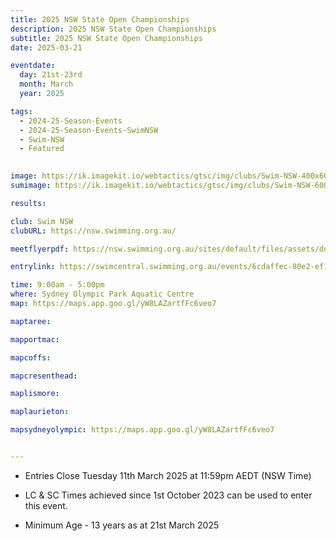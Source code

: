 ```yaml
---
title: 2025 NSW State Open Championships
description: 2025 NSW State Open Championships
subtitle: 2025 NSW State Open Championships
date: 2025-03-21

eventdate:
  day: 21st-23rd
  month: March
  year: 2025

tags:
  - 2024-25-Season-Events
  - 2024-25-Season-Events-SwimNSW
  - Swim-NSW
  - Featured
 

image: https://ik.imagekit.io/webtactics/gtsc/img/clubs/Swim-NSW-400x600.jpg
sumimage: https://ik.imagekit.io/webtactics/gtsc/img/clubs/Swim-NSW-600x400.jpg

results: 

club: Swim NSW
clubURL: https://nsw.swimming.org.au/

meetflyerpdf: https://nsw.swimming.org.au/sites/default/files/assets/documents/2025%20NSW%20State%20Open%20Schedule%20of%20Events%20%26%20QTs%20FINAL_0.pdf

entrylink: https://swimcentral.swimming.org.au/events/6cdaffec-80e2-ef11-9342-000d3ad09c7c/nominations

time: 9:00am - 5:00pm
where: Sydney Olympic Park Aquatic Centre
map: https://maps.app.goo.gl/yW8LAZartfFc6veo7

maptaree: 

mapportmac: 

mapcoffs:

mapcresenthead:

maplismore: 

maplaurieton: 

mapsydneyolympic: https://maps.app.goo.gl/yW8LAZartfFc6veo7


---
```

- Entries Close Tuesday 11th March 2025 at 11:59pm AEDT (NSW Time)

- LC & SC Times achieved since 1st October 2023 can be used to enter this event. 

- Minimum Age - 13 years as at 21st March 2025